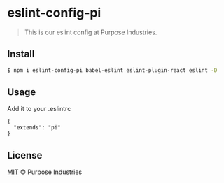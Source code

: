 # eslint-config-pi

> This is our eslint config at Purpose Industries.

## Install

```sh
$ npm i eslint-config-pi babel-eslint eslint-plugin-react eslint -D
```

## Usage

Add it to your .eslintrc

```
{
  "extends": "pi"
}
```

## License

[MIT](LICENSE) &copy; Purpose Industries
